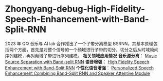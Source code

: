 # Zhongyang-debug-High-Fidelity-Speech-Enhancement-with-Band-Split-RNN
2023 年 QQ 音乐与 AI lab 合作推出了一个子带分离模型 BSRNN，其基本原理包括两个方面，首先是对整个信号的一个频域进行子带的切分，切分之后从时域帧间序列建模，再对频域子带进行序列建模。
**相关领域应用情况**
**音乐源分离**：
[Music Source Separation with Band-split RNN](https://arxiv.org/abs/2209.15174)
**语音增强**：
[High Fidelity Speech Enhancement with Band-Split RNN](https://arxiv.org/abs/2212.00406)
**个性化语音增强**：
[Personalized Speech Enhancement Combining Band-Split RNN and Speaker Attentive Module](https://export.arxiv.org/abs/2302.09953v1)
